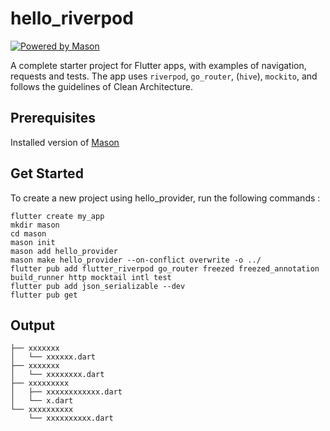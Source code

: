 # hello_riverpod

[![Powered by Mason](https://img.shields.io/endpoint?url=https%3A%2F%2Ftinyurl.com%2Fmason-badge)](https://github.com/felangel/mason)

A complete starter project for Flutter apps, with examples of navigation, requests and tests. The app uses `riverpod`, `go_router`, (`hive`), `mockito`, and follows the guidelines of Clean Architecture.

## Prerequisites

Installed version of [Mason](https://pub.dev/packages/mason)

## Get Started

To create a new project using hello_provider, run the following commands :
```
flutter create my_app
mkdir mason
cd mason
mason init
mason add hello_provider
mason make hello_provider --on-conflict overwrite -o ../
flutter pub add flutter_riverpod go_router freezed freezed_annotation build_runner http mocktail intl test
flutter pub add json_serializable --dev
flutter pub get
```

## Output
```
├── xxxxxxx
│   └── xxxxxx.dart
├── xxxxxxx
│   └── xxxxxxxx.dart
├── xxxxxxxxx
│   ├── xxxxxxxxxxxx.dart
│   └── x.dart
└── xxxxxxxxxx
    └── xxxxxxxxxx.dart
```